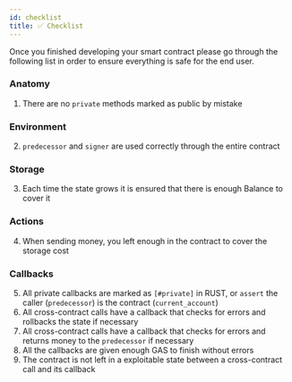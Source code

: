 ```yaml
---
id: checklist
title: ✅ Checklist
---
```


Once you finished developing your smart contract please go through the following list in order to ensure everything is safe for the end user.

### Anatomy
1. There are no `private` methods marked as public by mistake

### Environment
2. `predecessor` and `signer` are used correctly through the entire contract

### Storage
3. Each time the state grows it is ensured that there is enough Balance to cover it

### Actions
4. When sending money, you left enough in the contract to cover the storage cost

### Callbacks
5. All private callbacks are marked as `[#private]` in RUST, or `assert` the caller (`predecessor`) is the contract (`current_account`)
6. All cross-contract calls have a callback that checks for errors and rollbacks the state if necessary
7. All cross-contract calls have a callback that checks for errors and returns money to the `predecessor` if necessary
8. All the callbacks are given enough GAS to finish without errors
9. The contract is not left in a exploitable state between a cross-contract call and its callback